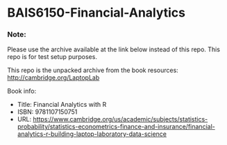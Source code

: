 # BAIS6150-Financial-Analytics  

### Note: 
Please use the archive available at the link below instead of this repo. This repo is for test setup purposes.

This repo is the unpacked archive from the book resources: http://cambridge.org/LaptopLab

Book info:  
- Title: Financial Analytics with R  
- ISBN: 9781107150751  
- URL: https://www.cambridge.org/us/academic/subjects/statistics-probability/statistics-econometrics-finance-and-insurance/financial-analytics-r-building-laptop-laboratory-data-science

